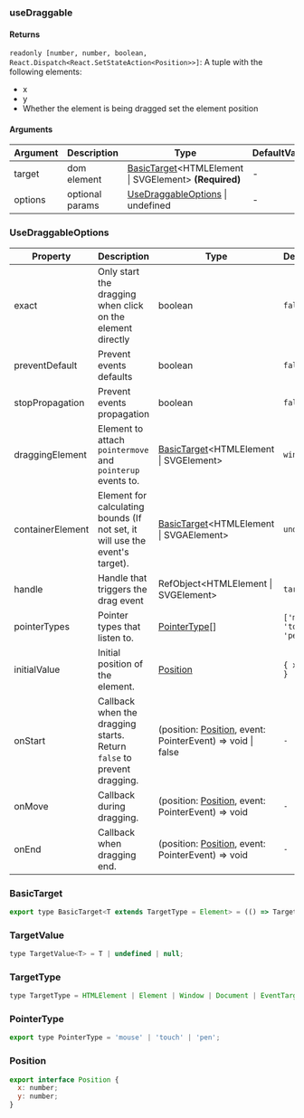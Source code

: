 ### useDraggable

#### Returns
`readonly [number, number, boolean, React.Dispatch<React.SetStateAction<Position>>]`: A tuple with the following elements:
- x
- y
- Whether the element is being dragged
set the element position

#### Arguments
|Argument|Description|Type|DefaultValue|
|---|---|---|---|
|target|dom element|[BasicTarget](#basictarget)&lt;HTMLElement \| SVGElement&gt;  **(Required)**|-|
|options|optional params|[UseDraggableOptions](#usedraggableoptions) \| undefined |-|

### UseDraggableOptions

|Property|Description|Type|DefaultValue|
|---|---|---|---|
|exact|Only start the dragging when click on the element directly|boolean |`false`|
|preventDefault|Prevent events defaults|boolean |`false`|
|stopPropagation|Prevent events propagation|boolean |`false`|
|draggingElement|Element to attach `pointermove` and `pointerup` events to.|[BasicTarget](#basictarget)&lt;HTMLElement \| SVGElement&gt; |`window`|
|containerElement|Element for calculating bounds (If not set, it will use the event's target).|[BasicTarget](#basictarget)&lt;HTMLElement \| SVGAElement&gt; |`undefined`|
|handle|Handle that triggers the drag event|RefObject&lt;HTMLElement \| SVGElement&gt; |`target`|
|pointerTypes|Pointer types that listen to.|[PointerType](#pointertype)[] |`['mouse', 'touch', 'pen']`|
|initialValue|Initial position of the element.|[Position](#position) |`{ x: 0, y: 0 }`|
|onStart|Callback when the dragging starts. Return `false` to prevent dragging.|(position: [Position](#position), event: PointerEvent) => void \| false |`-`|
|onMove|Callback during dragging.|(position: [Position](#position), event: PointerEvent) => void |`-`|
|onEnd|Callback when dragging end.|(position: [Position](#position), event: PointerEvent) => void |`-`|

### BasicTarget

```js
export type BasicTarget<T extends TargetType = Element> = (() => TargetValue<T>) | TargetValue<T> | MutableRefObject<TargetValue<T>>;
```

### TargetValue

```js
type TargetValue<T> = T | undefined | null;
```

### TargetType

```js
type TargetType = HTMLElement | Element | Window | Document | EventTarget;
```

### PointerType

```js
export type PointerType = 'mouse' | 'touch' | 'pen';
```

### Position

```js
export interface Position {
  x: number;
  y: number;
}
```